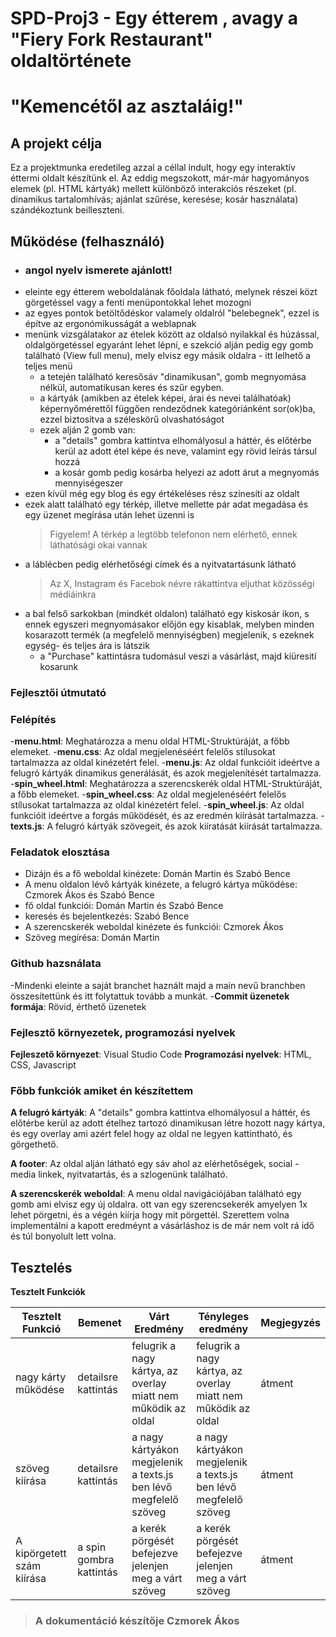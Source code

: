 # SPD-Proj3 - Egy étterem , avagy a "Fiery Fork Restaurant" oldaltörténete

# "Kemencétől az asztaláig!"

## A projekt célja

Ez a projektmunka eredetileg azzal a céllal indult, hogy egy interaktív éttermi oldalt készítünk el. Az eddig megszokott, már-már hagyományos elemek (pl. HTML kártyák) mellett különböző interakciós részeket (pl. dinamikus tartalomhívás; ajánlat szűrése, keresése; kosár használata) szándékoztunk beilleszteni.

## Működése (felhasználó)

- ### angol nyelv ismerete ajánlott!
- eleinte egy étterem weboldalának főoldala látható, melynek részei közt görgetéssel vagy a fenti menüpontokkal lehet mozogni
- az egyes pontok betöltődéskor valamely oldalról "belebegnek", ezzel is építve az ergonómikusságát a weblapnak
- menünk vizsgálatakor az ételek között az oldalsó nyilakkal és húzással, oldalgörgetéssel egyaránt lehet lépni, e szekció alján pedig egy gomb található (View full menu), mely elvisz egy másik oldalra - itt lelhető a teljes menü
    - a tetején található keresősáv "dinamikusan", gomb megnyomása nélkül, automatikusan keres és szűr egyben.
    - a kártyák (amikben az ételek képei, árai és nevei találhatóak) képernyőmérettől függően rendeződnek kategóriánként sor(ok)ba, ezzel biztosítva a széleskörű olvashatóságot
    - ezek alján 2 gomb van:
        - a "details" gombra kattintva elhomályosul a háttér, és előtérbe kerül az adott étel képe és neve, valamint egy rövid leírás társul hozzá
        - a kosár gomb pedig kosárba helyezi az adott árut a megnyomás mennyiségeszer
- ezen kívül még egy blog és egy értékeléses rész színesíti az oldalt
- ezek alatt található egy térkép, illetve mellette pár adat megadása és egy üzenet megírása után lehet üzenni is
    > Figyelem! A térkép a legtöbb telefonon nem elérhető, ennek láthatósági okai vannak
- a láblécben pedig elérhetőségi címek és a nyitvatartásunk látható
    > Az X, Instagram és Facebok névre rákattintva eljuthat közösségi médiáinkra
- a bal felső sarkokban (mindkét oldalon) található egy kiskosár ikon, s ennek egyszeri megnyomásakor előjön egy kisablak, melyben minden kosarazott termék (a megfelelő mennyiségben) megjelenik, s ezeknek egység- és teljes ára is látszik
    - a "Purchase" kattintásra tudomásul veszi a vásárlást, majd kiüresití kosarunk



### Fejlesztői útmutató

### Felépítés 

-**menu.html**: Meghatározza a menu oldal HTML-Struktúráját, a főbb elemeket.
-**menu.css**: Az oldal megjelenéséért felelős stílusokat tartalmazza az oldal kinézetért felel.
-**menu.js**: Az oldal funkcióit ideértve a felugró kártyák dinamikus generálását, és azok megjelenítését tartalmazza.
-**spin_wheel.html**: Meghatározza a szerencskerék oldal HTML-Struktúráját, a főbb elemeket.
-**spin_wheel.css**: Az oldal megjelenéséért felelős stílusokat tartalmazza az oldal kinézetért felel.
-**spin_wheel.js**: Az oldal funkcióit ideértve a forgás működését, és az eredmén kiírását tartalmazza.
-**texts.js**: A felugró kártyák szövegeit, és azok kiíratását kiírását tartalmazza.

### Feladatok elosztása

- Dizájn és a fő weboldal kinézete: Domán Martin és Szabó Bence
- A menu oldalon lévő kártyák kinézete, a felugró kártya működése: Czmorek Ákos és Szabó Bence
- fő oldal funkciói: Domán Martin és Szabó Bence
- keresés és bejelentkezés: Szabó Bence
- A szerencskerék weboldal kinézete és funkciói: Czmorek Ákos
- Szöveg megírésa: Domán Martin

### Github hazsnálata

-Mindenki eleinte a saját branchet haznált majd a main nevű branchben összesítettünk és itt folytattuk tovább a munkát.
-**Commit üzenetek formája**: Rövid, érthető üzenetek

### Fejlesztő környezetek, programozási nyelvek

**Fejleszető környezet**: Visual Studio Code
**Programozási nyelvek**: HTML, CSS, Javascript

### Főbb funkciók amiket én készítettem

**A felugró kártyák**: A "details" gombra kattintva elhomályosul a háttér, és előtérbe kerül az adott ételhez tartozó dinamikusan létre hozott nagy kártya, és egy overlay ami azért felel hogy az oldal ne legyen kattintható, és görgethető.

**A footer**: Az oldal alján látható egy sáv ahol az elérhetőségek, social - media linkek, nyitvatartás, és a szlogenünk található.

**A szerencskerék weboldal**: A menu oldal navigációjában található egy gomb ami elvisz egy új oldalra. ott van egy szerencsekerék amyelyen 1x lehet pörgetni, és a végén kiírja hogy mit pörgettél. Szerettem volna implementálni a kapott eredméynt a vásárláshoz is de már nem volt rá idő és túl bonyolult lett volna. 

## Tesztelés 

**Tesztelt Funkciók**

| Tesztelt Funkció          |            Bemenet              |                                 Várt Eredmény                                       |                             Tényleges eredmény                                      | Megjegyzés |
|---------------------------|---------------------------------|-------------------------------------------------------------------------------------|-------------------------------------------------------------------------------------|------------|
| nagy kárty működése       | detailsre kattintás             | felugrik a nagy kártya, az overlay miatt nem működik az oldal                       | felugrik a nagy kártya, az overlay miatt nem működik az oldal                       |   átment   |
| szöveg kiírása            | detailsre kattintás             | a nagy kártyákon megjelenik a texts.js ben lévő megfelelő szöveg                    | a nagy kártyákon megjelenik a texts.js ben lévő megfelelő szöveg                    |   átment   |
| A kipörgetett szám kiírása| a spin gombra kattintás         | a kerék pörgését befejezve jelenjen meg a várt szöveg                               | a kerék pörgését befejezve jelenjen meg a várt szöveg                               |   átment   |



> ### A dokumentáció készítője Czmorek Ákos